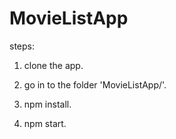 # MovieListApp

steps: 

1. clone the app.

2. go in to the folder 'MovieListApp/'.

3. npm install.

4. npm start.
